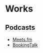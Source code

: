 # Works

## Podcasts

- [Meets.fm](https://anchor.fm/meetsfm)
- [BookingTalk](https://anchor.fm/booking-talk)
